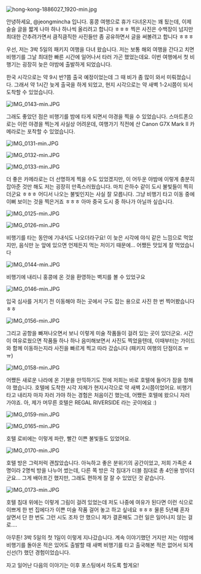 ![hong-kong-1886027_1920-min.jpg](https://steemitimages.com/DQmcGbBBfARrLqXQroqjsE8u1U4wgGjJNfzg92791uoYDHY/hong-kong-1886027_1920-min.jpg)

안녕하세요, @jeongmincha 입니다.
홍콩 여행으로 휴가 다녀온지는 꽤 됬는데, 이제 슬슬 글을 짧게 나마 하나 하나씩 올리려고 합니다 ㅎㅎㅎ
찍은 사진은 수백장이 넘지만 최대한 간추려가면서 큼직큼직한 사진들만 좀 공유하면서 글을 써볼려고 합니다 ㅎㅎㅎ

우선, 저는 3박 5일의 패키지 여행을 다녀 왔습니다.
저는 보통 해외 여행을 간다고 치면 비행기를 그날 최대한 빠른 시간에 일어나서 타러 가곤 했었는데요. 
이번 여행에서 첫 비행기는 굉장히 늦은 야밤에 출발하게 되었습니다.

한국 시각으로는 약 9시 반?쯤 출국 예정이었는데 그 때 비가 좀 많이 와서 미뤄졌습니다. 
그래서 약 1시간 늦게 출국을 하게 되었고, 현지 시각으로는 약 새벽 1-2시쯤이 되서 도착할 수 있었습니다.

![IMG_0143-min.JPG](https://steemitimages.com/DQmRhWKtJ56vciVBcWf19sGdshQb68VRRR64LNUuRAqrvzT/IMG_0143-min.JPG)

그래도 좋았던 점은 비행기를 밤에 타게 되면서 야경을 찍을 수 있었습니다. 
스마트폰으로는 이런 야경을 찍는게 사실상 어려운데, 여행가기 직전에 산 Canon G7X Mark II 카메라로는 포착할 수 있었습니다.

![IMG_0131-min.JPG](https://steemitimages.com/DQmZm8dG2Hr6MNjC5jXquhvbRUXpRV72B8mqowo3YcJqKSc/IMG_0131-min.JPG)

![IMG_0132-min.JPG](https://steemitimages.com/DQmdSMgaehtkoTFhvcXnaQPLBCapKimQep1AXaWHf4hbGsK/IMG_0132-min.JPG)

![IMG_0133-min.JPG](https://steemitimages.com/DQmPbJvDN29yKnorruR8WByrdbpBuCimag363iFFM8tgyfj/IMG_0133-min.JPG)

더 좋은 카메라로는 더 선명하게 찍을 수도 있었겠지만, 이 어두운 야밤에 이렇게 충분히 잡아준 것만 해도 저는 굉장히 만족스러웠습니다. 마치 은하수 같이 도시 불빛들이 찍히더군요 ㅎㅎㅎ 어디서 나오는 불빛인지는 사실 잘 모릅니다. 그냥 비행기 타고 이동 중에 이뻐 보이는 것을 찍은거죠 ㅎㅎㅎ 아마 중국 도시 중 하나가 아닐까 싶습니다.

![IMG_0125-min.JPG](https://steemitimages.com/DQmbiuZkCYTi7x1eJxeswX7Sn3pnVsoHpcjXXknBC32mjT8/IMG_0125-min.JPG)

![IMG_0126-min.JPG](https://steemitimages.com/DQmWRmYh3Xq9TTe2NvrK9H1SZfDynHu96tDzyCqGjGjCjVA/IMG_0126-min.JPG)

비행기를 타는 동안에 기내식도 나오더라구요! 이 늦은 시각에 야식 같은 느낌으로 먹었지만, 음식만 눈 앞에 있으면 언제든지 먹는 저이기 때문에... 어쨌든 맛있게 잘 먹었습니다

![IMG_0144-min.JPG](https://steemitimages.com/DQmeWQGg8MvWoGnb98W6ZnCnrKjHYBNcaeJe3mDA4WJccat/IMG_0144-min.JPG)

비행기에 내리니 홍콩에 온 것을 환영하는 벽지를 볼 수 있었구요 

![IMG_0146-min.JPG](https://steemitimages.com/DQmRdpEVe1nte3caXLNw1uKP2UkP3QNU5Qp8vEzoUvqDAdu/IMG_0146-min.JPG)

입국 심사를 거치기 전 이동해야 하는 곳에서 구도 잡는 용으로 사진 한 번 찍어봤습니다 ㅎㅎ

![IMG_0156-min.JPG](https://steemitimages.com/DQmSiaHsu2xiVonEjfBS9BozE6vVQzC52HUHTmAcuJFeyRk/IMG_0156-min.JPG)

그리고 공항을 빠져나오면서 보니 이렇게 미술 작품들이 걸려 있는 곳이 있더군요. 
시간이 여유로웠으면 작품들 하나 하나 음미해보면서 사진도 찍었을텐데, 
이때부터는 가이드와 함께 이동하는지라 사진을 빠르게 찍고 따라 갔습니다 (패키지 여행의 단점이죠 ㅠㅠ)

![IMG_0158-min.JPG](https://steemitimages.com/DQmPQaBwjZZiLd4sRCsQzW8bN2rfgJ12CpWvCeNiZYyvnPs/IMG_0158-min.JPG)

어쨌든 새로운 나라에 온 기분을 만끽하기도 전에 저희는 바로 호텔에 들어가 잠을 청해야 했습니다. 호텔에 도착한 시각 자체가 현지시각으로 약 새벽 2시쯤이었어요. 비행기 타고 내리자 마자 자러 가야 하는 경험은 처음이긴 했는데, 어쨌든 호텔에 왔으니 자러 가야죠. 아, 제가 머무른 호텔은  REGAL RIVERSIDE 라는 곳이에요 :)

![IMG_0159-min.JPG](https://steemitimages.com/DQmfSS415m7NWUXBiVCRS66VRt81paW51JU9qdqiX2g5Vbj/IMG_0159-min.JPG)

![IMG_0165-min.JPG](https://steemitimages.com/DQmRhs8EQLzDHbteRTxJC5V5gnuHwjeX2RwWpsvBQ4UGVmq/IMG_0165-min.JPG)

호텔 로비에는 이렇게 파란, 빨간 이쁜 불빛들도 있었어요. 

![IMG_0170-min.JPG](https://steemitimages.com/DQmRuJFqDieuqLU76EfWNoZZihtG57k4WbeNkFwbCvYwGAg/IMG_0170-min.JPG)

호텔 방은 그럭저럭 괜찮았습니다. 아늑하고 좋은 분위기의 공간이었고, 저희 가족은 4명이라 2명씩 방을 나누어 썼는데, 다른 쪽 방은 각 침대가 더블 침대로 총 4인용 방이더군요... 그게 배아프긴 했지만, 그래도 편하게 잘 잘 수 있었던 것 같습니다.

![IMG_0173-min.JPG](https://steemitimages.com/DQmTriF3wJSPm6h46FDsAKCHpQWsa27zYBfpVjqHthw67EC/IMG_0173-min.JPG)

호텔 침대 위에는 이렇게 그림이 걸려 있었는데 저도 나중에 여유가 된다면 이런 식으로 이쁘게 한 번 집에다가 이쁜 미술 작품 걸어 놓고 하고 싶네요 ㅎㅎㅎ 물론 5년째 혼자 살면서 단 한 번도 그런 시도 조차 안 했으니 제가 결혼해도 그런 일은 일어나지 않는 걸로....

아무튼! 3박 5일의 첫 1일이 이렇게 지나갔습니다. 계속 이야기했던 거지만 저는 야밤에 비행기를 돌아온 적은 있어도 출발할 때 새벽 비행기를 타고 출국해본 적은 없어서 되게 신선(?) 했던 경험이었습니다. 

자고 일어난 다음의 이야기는 이후 포스팅에서 하도록 할게요!
